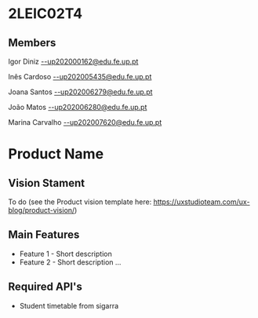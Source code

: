 # 2LEIC02T4

## Members

Igor Diniz      --up202000162@edu.fe.up.pt

Inês Cardoso    --up202005435@edu.fe.up.pt

Joana Santos    --up202006279@edu.fe.up.pt

João Matos      --up202006280@edu.fe.up.pt

Marina Carvalho --up202007620@edu.fe.up.pt


# Product Name

## Vision Stament
To do (see the Product vision template here: https://uxstudioteam.com/ux-blog/product-vision/)

## Main Features
 - Feature 1 - Short description
 - Feature 2 - Short description
...

## Required API's
- Student timetable from sigarra
